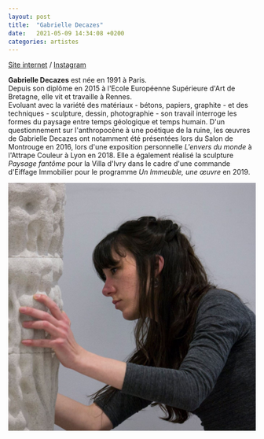 ```yaml
---
layout: post
title:  "Gabrielle Decazes"
date:   2021-05-09 14:34:08 +0200
categories: artistes
---
```

[Site internet](http://base.ddab.org/gabrielle-decazes) / [Instagram](https://www.instagram.com/gabrielledecazes/)

**Gabrielle Decazes** est née en 1991 à Paris.  
Depuis son diplôme en 2015 à l'Ecole Européenne Supérieure d'Art de Bretagne, elle vit et travaille à Rennes.  
Evoluant avec la variété des matériaux - bétons, papiers, graphite - et des techniques - sculpture, dessin, photographie - son travail interroge les formes du paysage entre temps géologique et temps humain. D'un questionnement sur l'anthropocène à une poétique de la ruine, les œuvres de Gabrielle Decazes ont notamment été présentées lors du Salon de Montrouge en 2016, lors d'une exposition personnelle *L'envers du monde* à l'Attrape Couleur à Lyon en 2018. Elle a également réalisé la sculpture *Paysage fantôme* pour la Villa d'Ivry dans le cadre d'une commande d'Eiffage Immobilier pour le programme *Un Immeuble, une œuvre* en 2019.

![Gabrielle Decazes](/imgs/g_decazes.jpg)
